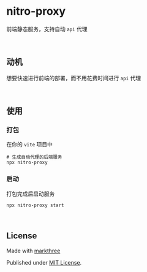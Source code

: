 # nitro-proxy

前端静态服务，支持自动 `api` 代理

<br />

## 动机

想要快速进行前端的部署，而不用花费时间进行 `api` 代理

<br />

## 使用

### 打包

在你的 `vite` 项目中

```shell
# 生成自动代理的后端服务
npx nitro-proxy
```

### 启动

打包完成后启动服务

```shell
npx nitro-proxy start
```

<br />

## License

Made with [markthree](https://github.com/markthree)

Published under [MIT License](./LICENSE).

<br />
